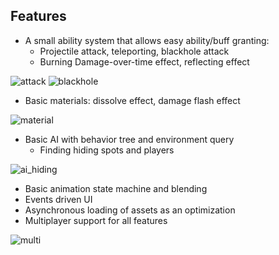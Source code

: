 ## Features

* A small ability system that allows easy ability/buff granting:
   - Projectile attack, teleporting, blackhole attack
   - Burning Damage-over-time effect, reflecting effect


![attack](https://user-images.githubusercontent.com/51905204/234410977-970e1bf2-b12e-4b21-83ce-b2ba1c45b406.gif)
![blackhole](https://user-images.githubusercontent.com/51905204/234411034-d2336dc5-d1c0-4b4a-b5bc-0e8b07a4b9a9.gif)

* Basic materials: dissolve effect, damage flash effect


![material](https://user-images.githubusercontent.com/51905204/234410995-51a76e6a-067e-466b-9b6b-13f2184ff2d4.gif)
* Basic AI with behavior tree and environment query
  - Finding hiding spots and players


![ai_hiding](https://user-images.githubusercontent.com/51905204/234411014-59fd5cef-25e4-4c03-956a-78e2af58c85b.gif)

* Basic animation state machine and blending
* Events driven UI
* Asynchronous loading of assets as an optimization
* Multiplayer support for all features


![multi](https://user-images.githubusercontent.com/51905204/234411051-d4053eb7-eac1-49c0-8489-143d028a42d0.gif)
